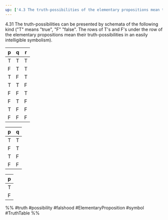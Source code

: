 ```yaml
---
up: ['4.3 The truth-possibilities of the elementary propositions mean the possibilities of the existence']
---
```

4.31 The truth-possibilities can be presented by schemata of the following kind ("T" means "true", "F" "false". The rows of T's and F's under the row of the elementary propositions mean their truth-possibilities in an easily intelligible symbolism). 

| p | q | r |
|---|---|---|
| T | T | T |
| F | T | T |
| T | F | T |
| T | T | F |
| F | F | T |
| F | T | F |
| T | F | F |
| F | F | F |

| p | q |
|---|---|
| T | T |
| F | T |
| T | F |
| F | F |


|  p  |
| --- |
|  T   |
|   F  |

%%
#truth #possibility #falshood #ElementaryProposition #symbol #TruthTable %%